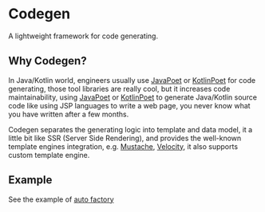 # Codegen

A lightweight framework for code generating.

## Why Codegen?

In Java/Kotlin world, engineers usually use [JavaPoet](https://github.com/square/javapoet) or [KotlinPoet](https://github.com/square/kotlinpoet) for code generating, those tool libraries are really cool, but it increases code maintainability, using [JavaPoet](https://github.com/square/javapoet) or [KotlinPoet](https://github.com/square/kotlinpoet) to generate Java/Kotlin source code like using JSP languages to write a web page, you never know what you have written after a few months.

Codegen separates the generating logic into template and data model, it a little bit like SSR (Server Side Rendering), and provides the well-known template engines integration, e.g. [Mustache](https://mustache.github.io/), [Velocity](https://velocity.apache.org/), it also supports custom template engine.

## Example

See the example of [auto factory](./example/src/main/kotlin/io/johnsonlee/codegen/example/AutoFactoryCodegen)